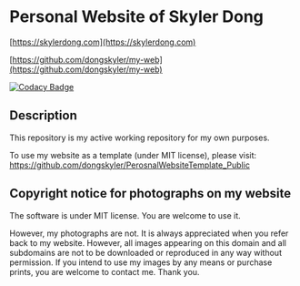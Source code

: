 # Personal Website of Skyler Dong

[https://skylerdong.com](https://skylerdong.com)

[https://github.com/dongskyler/my-web](https://github.com/dongskyler/my-web)

[![Codacy Badge](https://api.codacy.com/project/badge/Grade/56894a47d4784eca82a90c2545a0def0)](https://www.codacy.com/manual/dongskyler/my-web?utm_source=github.com&amp;utm_medium=referral&amp;utm_content=dongskyler/my-web&amp;utm_campaign=Badge_Grade)

## Description

This repository is my active working repository for my own purposes.

To use my website as a template (under MIT license), please visit:
https://github.com/dongskyler/PerosnalWebsiteTemplate_Public

## Copyright notice for photographs on my website

The software is under MIT license. You are welcome to use it. 

However, my photographs are not. It is always appreciated when you
refer back to my website. However, all images appearing on this
domain and all subdomains are not to be downloaded or reproduced in
any way without permission. If you intend to use my images by any
means or purchase prints, you are welcome to contact me. Thank you.
